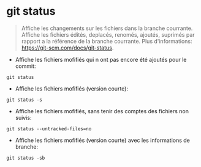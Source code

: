 # git status

> Affiche les changements sur les fichiers dans la branche courrante.
> Affiche les fichiers édités, deplacés, renomés, ajoutés, suprimés par rapport a la référence de la branche courrante.
> Plus d'informations: <https://git-scm.com/docs/git-status>.

- Affiche les fichiers mofifiés qui n ont pas encore été ajoutés pour le commit:

`git status`

- Affiche les fichiers mofifiés (version courte):

`git status -s`

- Affiche les fichiers mofifiés, sans tenir des comptes des fichiers non suivis:

`git status --untracked-files=no`

- Affiche les fichiers mofifiés (version courte) avec les informations de branche:

`git status -sb`
